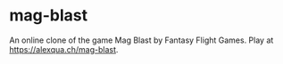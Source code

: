 # mag-blast

An online clone of the game Mag Blast by Fantasy Flight Games. Play at https://alexqua.ch/mag-blast.

